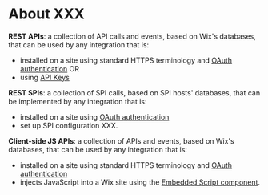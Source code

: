 # About XXX


**REST APIs**: a collection of API calls and events, based on Wix's databases, that can be used by any integration that is:
- installed on a site using standard HTTPS terminology 
and [OAuth authentication](https://dev.wix.com/api/rest/getting-started/authentication)
OR
- using [API Keys]()

**REST SPIs**: a collection of SPI calls, based on SPI hosts' databases, that can be implemented by any integration that is:
 - installed on a site using [OAuth authentication](https://dev.wix.com/api/rest/getting-started/authentication) 
 - set up SPI configuration XXX.

**Client-side JS APIs**: a collection of APIs and events, based on Wix's databases, that can be used by any integration that is:
- installed on a site using standard HTTPS terminology and [OAuth authentication](https://dev.wix.com/api/rest/getting-started/authentication) 
- injects JavaScript into a Wix site using the [Embedded Script component](https://devforum.wix.com/en/article/about-embedded-script-components).
